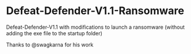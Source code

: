 # Defeat-Defender-V1.1-Ransomware
Defeat-Defender-V1.1 with modifications to launch a ransomware (without adding the exe file to the startup folder)


Thanks to @swagkarna for his work
